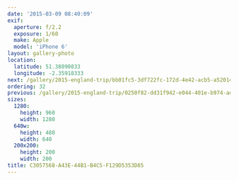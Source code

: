 ```yaml
---
date: '2015-03-09 08:40:09'
exif:
  aperture: f/2.2
  exposure: 1/60
  make: Apple
  model: 'iPhone 6'
layout: gallery-photo
location:
  latitude: 51.38090833
  longitude: -2.35918333
next: /gallery/2015-england-trip/bb01fc5-3df722fc-172d-4e42-acb5-a5201452f47f
ordering: 32
previous: /gallery/2015-england-trip/0250f82-dd31f942-e044-401e-b974-ad18588484d3
sizes:
  1280:
    height: 960
    width: 1280
  640w:
    height: 480
    width: 640
  200x200:
    height: 200
    width: 200
title: C3057568-A43E-44B1-B4C5-F129D5353D85
---
```


